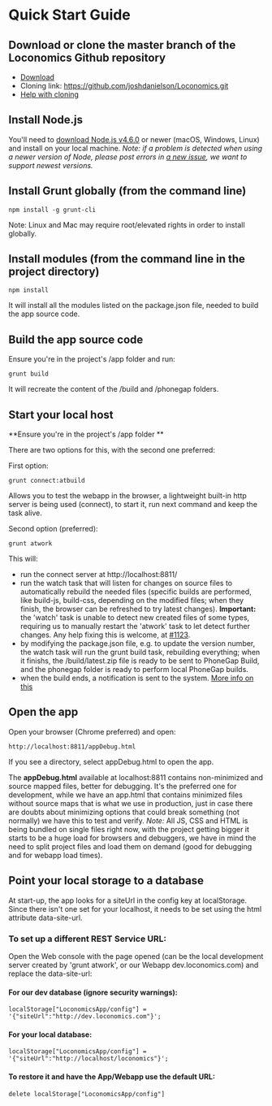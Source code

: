 # Quick Start Guide

## Download or clone the master branch of the Loconomics Github repository
- [Download](https://github.com/joshdanielson/Loconomics/archive/master.zip)
- Cloning link: https://github.com/joshdanielson/Loconomics.git
- [Help with cloning](https://help.github.com/articles/cloning-a-repository/)

## Install Node.js

You'll need to [download Node.js v4.6.0](https://nodejs.org/en/download/) or newer (macOS, Windows, Linux) and install on your local machine.
*Note: if a problem is detected when using a newer version of Node, please post errors in [a new issue](https://github.com/joshdanielson/Loconomics/issues/new), we want to support newest versions.*

## Install Grunt globally (from the command line)
```
npm install -g grunt-cli
```
Note: Linux and Mac may require root/elevated rights in order to install globally.

## Install modules (from the command line in the project directory)
```
npm install
```
It will install all the modules listed on the package.json file, needed to build the app source code.

## Build the app source code

Ensure you're in the project's /app folder and run:
```
grunt build
```
It will recreate the content of the /build and /phonegap folders.

## Start your local host

**Ensure you're in the project's /app folder **

There are two options for this, with the second one preferred:

First option:
```
grunt connect:atbuild
```
Allows you to test the webapp in the browser, a lightweight built-in http server is being used (connect), to start it, run next command and keep the task alive.

Second option (preferred):
```
grunt atwork
```
This will:
- run the connect server at http://localhost:8811/
- run the watch task that will listen for changes on source files to automatically rebuild the needed files (specific builds are performed, like build-js, build-css, depending on the modified files; when they finish, the browser can be refreshed to try latest changes).
  **Important:** the 'watch' task is unable to detect new created files of some types, requiring us to manually restart the 'atwork' task to let detect further changes. Any help fixing this is welcome, at [#1123](https://github.com/joshdanielson/Loconomics/issues/1123).
- by modifying the package.json file, e.g. to update the version number, the watch task will run the grunt build task, rebuilding everything; when it finishs, the /build/latest.zip file is ready to be sent to PhoneGap Build, and the phonegap folder is ready to perform local PhoneGap builds.
- when the build ends, a notification is sent to the system. [More info on this](https://github.com/dylang/grunt-notify)

## Open the app

Open your browser (Chrome preferred) and open:
```
http://localhost:8811/appDebug.html
```
If you see a directory, select appDebug.html to open the app.

The **appDebug.html** available at localhost:8811 contains non-minimized and source mapped files, better for debugging. It's the preferred one for development, while we have an app.html that contains minimized files without source maps that is what we use in production, just in case there are doubts about minimizing options that could break something (not normally) we have this to test and verify.
*Note:* All JS, CSS and HTML is being bundled on single files right now, with the project getting bigger it starts to be a huge load for browsers and debuggers, we have in mind the need to split project files and load them on demand (good for debugging and for webapp load times).


## Point your local storage to a database

At start-up, the app looks for a siteUrl in the config key at localStorage. Since there isn't one set for your localhost, it needs to be set using the html attribute data-site-url. 

### To set up a different REST Service URL:
Open the Web console with the page opened (can be the local development server created by 'grunt atwork', or our Webapp dev.loconomics.com) and replace the data-site-url:

#### For our dev database (ignore security warnings):
```
localStorage["LoconomicsApp/config"] = '{"siteUrl":"http://dev.loconomics.com"}';
```
#### For your local database:

```
localStorage["LoconomicsApp/config"] = '{"siteUrl":"http://localhost/loconomics"}';
```
#### To restore it and have the App/Webapp use the default URL:
```
delete localStorage["LoconomicsApp/config"]
```

